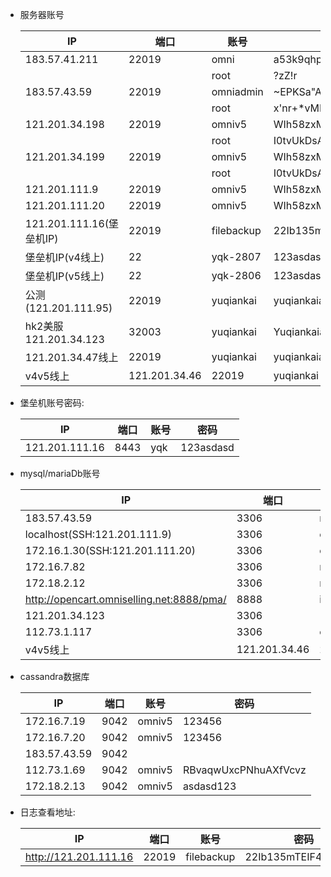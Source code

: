 + 服务器账号

    |    IP                    |    端口    |    账号        |    密码                    |
    |    ---                    |    ---        |    ---            |    ---                        |   
    |    183.57.41.211        |    22019    |    omni        |    a53k9qhpi67ri            |   
    |                        |            |    root        |    ?zZ!r|~AGId+2rUb;0n+    |
    |    183.57.43.59        |    22019    |    omniadmin    |    ~EPKSa"At=eYLR'l        |
    |                        |            |    root        |    x'nr+*vMP4q,#;;5s@TV    |   
    |    121.201.34.198        |    22019    |    omniv5        |    WIh58zxMbbV5WlTkcGHq    |
    |                        |            |    root        |    I0tvUkDsAAydDukyJAaJ    |       
    |    121.201.34.199        |    22019    |    omniv5        |    WIh58zxMbbV5WlTkcGHq    |
    |                        |            |    root        |    I0tvUkDsAAydDukyJAaJ    |
    |    121.201.111.9        |    22019    |    omniv5        |    WIh58zxMbbV5WlTkcGHq    |
    |    121.201.111.20        |    22019    |    omniv5         |    WIh58zxMbbV5WlTkcGHq    |
    |    121.201.111.16(堡垒机IP)        |    22019    |    filebackup    |    22Ib135mTEIF4aFfZ0p7    |
    |    堡垒机IP(v4线上)    |    22        |    yqk-2807    |    123asdasd                |
    |    堡垒机IP(v5线上)    |    22        |    yqk-2806    |    123asdasd                |
    |     公测(121.201.111.95)|    22019    |    yuqiankai    |    yuqiankaias123            |
    |    hk2美服121.201.34.123    |    32003    |    yuqiankai    |    Yuqiankaias123            |
    |    121.201.34.47线上    |    22019    |    yuqiankai    |    yuqiankaias123            |
    |    v4v5线上        |    121.201.34.46        |    22019        |        yuqiankai        |    yuqiankaias123        |

+ 堡垒机账号密码:

    |    IP                    |     端口    |    账号        |    密码                    |
    |    ---                    |    ---        |    ---            |    ---                        |
    |    121.201.111.16        |    8443    |    yqk            |    123asdasd                |


+ mysql/mariaDb账号

    |    IP                                |    端口    |    账号        |    密码                    |
    |    ---                                |    ---        |    ---            |    ---                        |
    |    183.57.43.59                    |     3306    |    root        |    ABCabc123                |               
    |    localhost(SSH:121.201.111.9)    |    3306    |    omniv5/root    |    RBvaqwUxcPNhuAXfVcvz    |
    |    172.16.1.30(SSH:121.201.111.20)    |    3306    |    omniv5        |    RBvaqwUxcPNhuAXfVcvz    |
    |     172.16.7.82                        |    3306    |    root        |    linfan77                |   
    |     172.18.2.12                        |    3306    |    root        |    123456                    |
    |     http://opencart.omniselling.net:8888/pma/    |    8888    |    itcd        |    111111        |
    |     121.201.34.123                    |    3306    |   
    |    112.73.1.117                    |    3306    |    omniv5        |    RBvaqwUxcPNhuAXfVcvz    |       
    |    v4v5线上        |    121.201.34.46        |    22019        |        omniv5        |    WIh58zxMbbV5WlTkcGHq        |    172.16.1.117    |    3306    |    omniv5    |    RBvaqwUxcPNhuAXfVcvz    |

+ cassandra数据库

    |    IP                    |    端口     |     账号        |    密码                    |
    |    ---                    |    ---        |    ---            |    ---                        |
    |    172.16.7.19            |    9042    |    omniv5        |    123456                    |
    |    172.16.7.20            |    9042    |    omniv5        |    123456                    |
    |    183.57.43.59        |    9042    |                |                            |
    |    112.73.1.69            |    9042    |    omniv5        |    RBvaqwUxcPNhuAXfVcvz    |
    |    172.18.2.13            |    9042    |    omniv5        |    asdasd123                |   

+ 日志查看地址:

    |    IP                                |    端口    |    账号        |    密码                    |
    |    ---                                |    ---        |    ---            |    ---                        |
    |    http://121.201.111.16            |    22019     |    filebackup    |    22Ib135mTEIF4aFfZ0p7    |
